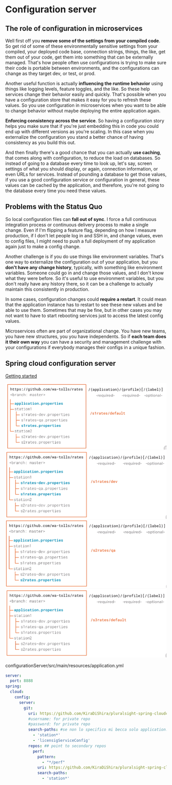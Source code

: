 # Configuration server

## The role of configuration in microservices

Well first off you **remove some of the settings from your compiled code**. So get rid of some of these environmentally sensitive settings from your compiled, your deployed code base, connection strings, things, the like, get them out of your code, get them into something that can be externally managed. That's how people often use configurations is trying to make sure their code is portable between environments, and the configurations can change as they target dev, or test, or prod. 

Another useful function is actually **influencing the runtime behavior** using things like logging levels, feature toggles, and the like. So these help services change their behavior easily and quickly. That's possible when you have a configuration store that makes it easy for you to refresh these values. So you use configuration in microservices when you want to be able to change behavior without maybe deploying the entire application again. 

**Enforcing consistency across the service**. So having a configuration story helps you make sure that if you're just embedding this in code you could end up with different versions as you're scaling. In this case when you externalize the configuration you stand a better chance of having consistency as you build this out. 

And then finally there's a good chance that you can actually **use caching**, that comes along with configuration, to reduce the load on databases. So instead of going to a database every time to look up, let's say, screen settings of what you should display, or again, connection information, or even URLs for services. Instead of pounding a database to get those values, if you use a good configuration service or configuration in general, these values can be cached by the application, and therefore, you're not going to the database every time you need these values.

## Problems with the Status Quo

So local configuration files can **fall out of sync**. I force a full continuous integration process or continuous delivery process to make a single change. Even if I'm flipping a feature flag, depending on how I measure production, if I don't let people log in and SSH in, and change values, even to config files, I might need to push a full deployment of my application again just to make a config change. 

Another challenge is if you do use things like environment variables. That's one way to externalize the configuration out of your application, but you **don't have any change history**, typically, with something like environment variables. Someone could go in and change those values, and I don't know what they were before. So it's useful to use environment variables, but you don't really have any history there, so it can be a challenge to actually maintain this consistently in production. 

In some cases, configuration changes could **require a restart**. It could mean that the application instance has to restart to see these new values and be able to use them. Sometimes that may be fine, but in other cases you may not want to have to start rebooting services just to access the latest config values. 

Microservices often are part of organizational change. You have new teams, you have new structures, you you have independents. So if **each team does it their own way** you can have a security and management challenge with your configurations if everybody manages their configs in a unique fashion.

## Spring cloud configuration server

[Getting started](https://spring.io/guides/gs/centralized-configuration/)

<img  src="https://github.com/KiraDiShira/Spring/blob/master/ConfigurationServer/Images/cs1.PNG" />

<img  src="https://github.com/KiraDiShira/Spring/blob/master/ConfigurationServer/Images/cs2.PNG" />

<img  src="https://github.com/KiraDiShira/Spring/blob/master/ConfigurationServer/Images/cs3.PNG" />

<img  src="https://github.com/KiraDiShira/Spring/blob/master/ConfigurationServer/Images/cs4.PNG" />

configurationServer/src/main/resources/application.yml

```yml
server:
  port: 8888
spring:
  cloud:
    config:
      server:
        git:
          uri: https://github.com/KiraDiShira/pluralsight-spring-cloudconfig-wa-tolls
          #username: for private repo
          #password: for private repo
          search-paths: #se non lo specifico mi becca solo application.properties
            - 'station*'
            - 'licensigServiceConfig'          
          repos: ## point to secondary repos
            perf:
              pattern:
                - "*/perf"
              uri: https://github.com/KiraDiShira/pluralsight-spring-cloudconfig-wa-tolls-perf
              search-paths:
                - 'station*'
```
